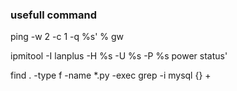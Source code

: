 ### usefull command   
ping -w 2 -c 1 -q %s' % gw   

ipmitool -I lanplus -H %s -U %s -P %s power status'   

find . -type f -name *.py  -exec grep -i mysql {}  +   
